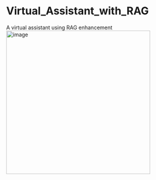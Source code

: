 # Virtual_Assistant_with_RAG
A virtual assistant using RAG enhancement
<img width="385" alt="image" src="https://github.com/user-attachments/assets/f567162d-3e61-41a8-a802-aa463ee89678" />
